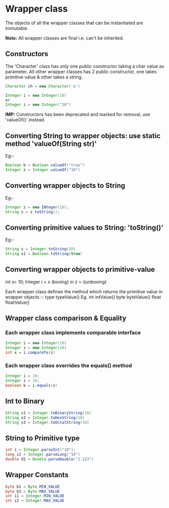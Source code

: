 # Wrapper class

The objects of all the wrapper classes that can be instantiated are immutable.

**Note:** All wrapper classes are final i.e. can't be inherited.

## Constructors

The 'Character' class has only one public constructor taking a char value as parameter.
All other wrapper classes has 2 public constructor, one takes primitive value & other takes a string.

```java
Character ch = new Character('a')

Integer i = new Integer(10)
or
Integer i = new Integer("10")
```

**IMP:** Constructors has been deprecated and marked for removal, use 'valueOf()' instead.

## Converting String to wrapper objects: use static method 'valueOf(String str)'

Eg:-

```java
Boolean b = Boolean.valueOf("true")
Integer z = Integer.valueOf("10")
```

## Converting wrapper objects to String

Eg:-

```java
Integer z = new INteger(10);
String s = z.toString();
```

## Converting primitive values to String: 'toString()'

Eg:-

```java
String s = Integer.toString(10)
String s1 = Boolean.toString(true)
```

## Converting wrapper objects to primitive-value

int x= 10;
Integer i = x (boxing)
in z = i(unboxing)

Each wrapper class defines the method which returns the primitive value in wrapper objects :-
type typeValue()
Eg.
int intValue()
byte byteValue()
float floatValue()

## Wrapper class comparison & Equality

### Each wrapper class implements comparable interface

```java
Integer i = new Integer(10)
Integer z = new Integer(20)
int x = i.compareTo(z)
```

### Each wrapper class overrides the equals() method

```java
Integer i = 10;
Integer z = 20;
boolean b = i.equals(z)
```

## Int to Binary

```java
String s1 = Integer.toBinaryString(10)
String s2 = Integer.toHexString(10)
String s3 = Integer.toOctalString(10)
```

## String to Primitive type

```java
int i = Integer.parseInt("10");
long i2 = Integer.parseLong("10")
double d1 = Double.parseDouble("3.123")
```

## Wrapper Constants

```java
byte b1 = Byte.MIN_VALUE
byte b2 = Byte.MAX.VALUE
int i1 = Integer.MIN_VALUE
int i2 = Integer.MAX_VALUE
```
